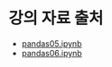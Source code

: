 # 강의 자료 출처
- [pandas05.ipynb](https://github.com/k2moon/python/blob/main/pandas/pandas05.ipynb)
- [pandas06.ipynb](https://github.com/k2moon/python/blob/main/pandas/pandas06.ipynb)